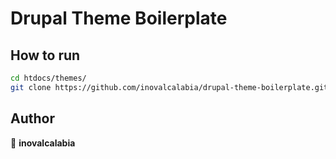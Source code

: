 # Drupal Theme Boilerplate

## How to run

```sh
cd htdocs/themes/
git clone https://github.com/inovalcalabia/drupal-theme-boilerplate.git
```

## Author

👤 **inovalcalabia**